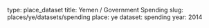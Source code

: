 type: place_dataset
title: Yemen / Government Spending
slug: places/ye/datasets/spending
place: ye
dataset: spending
year: 2014
